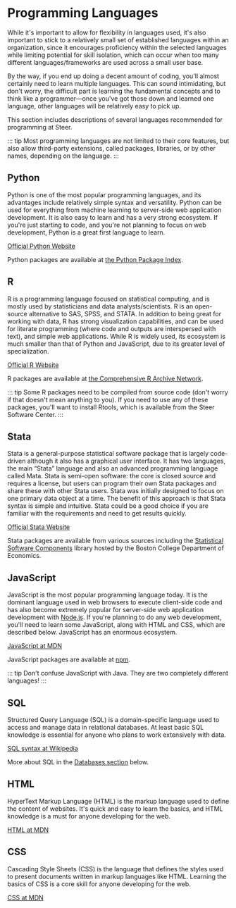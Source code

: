 # Programming Languages

While it's important to allow for flexibility in languages used, it's also
important to stick to a relatively small set of established languages within an
organization, since it encourages proficiency within the selected languages
while limiting potential for skill isolation, which can occur when too many
different languages/frameworks are used across a small user base.

By the way, if you end up doing a decent amount of coding, you'll almost
certainly need to learn multiple languages. This can sound intimidating, but
don't worry, the difficult part is learning the fundamental concepts and to
think like a programmer—once you've got those down and learned one language,
other languages will be relatively easy to pick up.

This section includes descriptions of several languages recommended for
programming at Steer.

::: tip
Most programming languages are not limited to their core features, but
also allow third-party extensions, called packages, libraries, or by other
names, depending on the language.
:::

## Python

Python is one of the most popular programming languages, and its advantages
include relatively simple syntax and versatility. Python can be used for
everything from machine learning to server-side web application development. It
is also easy to learn and has a very strong ecosystem. If you're just starting
to code, and you're not planning to focus on web development, Python is a great
first language to learn.

[Official Python Website](http://www.python.org/)

Python packages are available at [the Python Package Index](https://pypi.org).

## R

R is a programming language focused on statistical computing, and is mostly used
by statisticians and data analysts/scientists. R is an open-source alternative
to SAS, SPSS, and STATA. In addition to being great for working with data, R has
strong visualization capabilities, and can be used for literate programming
(where code and outputs are interspersed with text), and simple web
applications. While R is widely used, its ecosystem is much smaller than that of
Python and JavaScript, due to its greater level of specialization.

[Official R Website](http://www.r-project.org/)

R packages are available at
[the Comprehensive R Archive Network](https://cran.r-project.org).

::: tip
Some R packages need to be compiled from source code (don't worry if that
doesn't mean anything to you). If you need to use any of these packages, you'll
want to install Rtools, which is available from the Steer Software Center.
:::

## Stata

Stata is a general-purpose statistical software package that is largely
code-driven although it also has a graphical user interface. It has two
languages, the main “Stata” language and also an advanced programming language
called Mata. Stata is semi-open software: the core is closed source and requires
a license, but users can program their own Stata packages and share these with
other Stata users. Stata was initially designed to focus on one primary data
object at a time. The benefit of this approach is that Stata syntax is simple
and intuitive. Stata could be a good choice if you are familiar with the
requirements and need to get results quickly.  

[Official Stata Website](https://www.stata.com)

Stata packages are available from various sources including the
[Statistical Software Components](https://ideas.repec.org/s/boc/bocode.html)
library hosted by the Boston College Department of Economics.

## JavaScript

JavaScript is the most popular programming language today. It is the dominant
language used in web browsers to execute client-side code and has also become
extremely popular for server-side web application development with
[Node.js](https://nodejs.org/en/). If you're planning to do any web development,
you'll need to learn some JavaScript, along with HTML and CSS, which are
described below. JavaScript has an enormous ecosystem.

[JavaScript at MDN](https://developer.mozilla.org/en-US/docs/Web/JavaScript)

JavaScript packages are available at [npm](https://www.npmjs.com).

::: tip
Don't confuse JavaScript with Java. They are two completely different languages!
:::

## SQL

Structured Query Language (SQL) is a domain-specific language used to access and
manage data in relational databases. At least basic SQL knowledge is essential
for anyone who plans to work extensively with data.

[SQL syntax at Wikipedia](https://en.wikipedia.org/wiki/SQL_syntax)

More about SQL in the [Databases section](data.md#databases) below.

## HTML

HyperText Markup Language (HTML) is the markup language used to define the
content of websites. It's quick and easy to learn the basics, and HTML knowledge
is a must for anyone developing for the web.

[HTML at MDN](https://developer.mozilla.org/en-US/docs/Web/HTML)

## CSS

Cascading Style Sheets (CSS) is the language that defines the styles used to
present documents written in markup languages like HTML. Learning the basics of
CSS is a core skill for anyone developing for the web.

[CSS at MDN](https://developer.mozilla.org/en-US/docs/Web/CSS)
